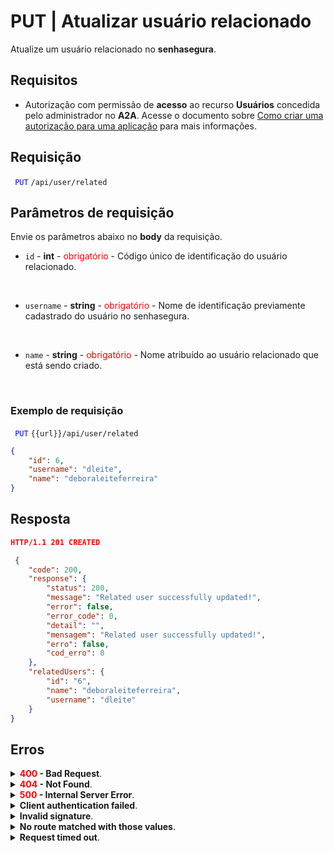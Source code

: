 # PUT | Atualizar usuário relacionado

Atualize um usuário relacionado no **senhasegura**.

## Requisitos
* Autorização com permissão de **acesso** ao recurso **Usuários** concedida pelo administrador no **A2A**. 
Acesse o documento sobre [Como criar uma autorização para uma aplicação](/v3-33/docs/pt/a2a-how-to-create-an-authorization-for-an-application) para mais informações.

## Requisição

 <code><span style="color:blue"> PUT</code></span> `/api/user/related`


## Parâmetros de requisição
Envie os parâmetros abaixo no <b>body</b> da requisição.

* <summary><code>id</code> - <b>int</b> - <span style="color:red">obrigatório</span> - Código único de identificação do usuário relacionado.
<br>

* <summary><code>username</code> - <b>string</b> - <span style="color:red">obrigatório</span> - Nome de identificação previamente cadastrado do usuário no senhasegura.</summary>
<br>

* <summary><code>name</code> - <b>string</b> - <span style="color:red">obrigatório</span> - Nome atribuído ao usuário relacionado que está sendo criado.</summary>
<br>

  ### Exemplo de requisição
 <code><span style="color:blue"> PUT</code></span> `{{url}}/api/user/related`
```json 
{ 
    "id": 6,
    "username": "dleite",
    "name": "deboraleiteferreira"
}
```
  
  
  
  ## Resposta 

 ```json
HTTP/1.1 201 CREATED 
```
```json 
 {
    "code": 200,
    "response": {
        "status": 200,
        "message": "Related user successfully updated!",
        "error": false,
        "error_code": 0,
        "detail": "",
        "mensagem": "Related user successfully updated!",
        "erro": false,
        "cod_erro": 0
    },
    "relatedUsers": {
        "id": "6",
        "name": "deboraleiteferreira",
        "username": "dleite"
    }
}
 ```
 
 ## Erros
 
 <details>
<summary><b><span style="color:red">400</span> - Bad Request</b>.</summary>

***
<b>Mensagem: "1001: Parameter 'id' was not informed!"</b>
<p><b>Possível causa</b>: o parâmetro obrigatório <code>id</code> do usuário não foi informado.<br></p>
<b>Solução</b>: informe o <code>id</code> do usuário e envie a requisição novamente.

***
    
<b>Mensagem: "1001: Parameter 'username' was not informed!"</b>
<p><b>Possível causa</b>: o parâmetro obrigatório <code>username</code> senhasegura do usuário não foi informado.<br></p>
<b>Solução</b>: informe o <code>username</code> senhasegura do usuário e envie a requisição novamente.
  
* * *
    
 <b>Mensagem: "1001: Parameter 'name' was not informed!"</b>
<p><b>Possível causa</b>: o parâmetro obrigatório <code>name</code> do usuário não foi informado.<br></p>
<b>Solução</b>: informe o <code>name</code> que deseja cadastrar para o usuário e envie a requisição novamente.
  
* * *   

<b>Mensagem: "1005: User does not exist"</b>
<p><b>Possível causa</b>: o <code>username</code> informado não encontrou um usuário cadastrado no senhasegura.<br></p>
<b>Solução</b>: informe um <code>username</code> válido e envie a requisição novamente.
  

* * *


</details>

<details>
<summary><b><span style="color:red">404</span> - Not Found</b>.</summary>

***
<b>Mensagem: "Resource sub not found"</b><br>

<p><b>Possível causa</b>: a URL ou o recurso solicitado não está correto.<br>
        
<b>Solução</b>: verifique a URL e garanta que todos os parâmetros estão corretos.</p>

* * *
    
</details>




<details>
    <summary><b><span style="color:red">500</span> - Internal Server Error</b>.</summary>

***
    
<b>Mensagem: "Unexpected error."</b><br>

<p><b>Possível causa</b>: o erro está no servidor senhasegura.<br>
        
<b>Solução</b>: contate o time de suporte para mais informações.</p>
    
 ***
<b>Mensagem: "You are not authorized to access this resource."</b>
<p><b>Possível causa</b>: você não possui autorização para acessar esse recurso.<br>
        
<b>Solução</b>: solicite ao administrador que revise sua permissão de acesso aos recursos do <b>Usuários</b> no <b>A2A</b>.</p>

* * *
</details>
     


<details>
<summary><b>Client authentication failed</b>.</summary>

*** 
   
<b>Mensagem: "Client authentication failed."</b>
    
<p><b>Possível causa</b>: falha na autenticação da sua aplicação com o servidor senhasegura.<br>
        
<b>Solução</b>: verifique os parâmetros de autenticação como <code>Access Token URL</code>, <code>Client ID</code> e <code>Client secret</code> e solicite um novo token de acesso.</p>
</details>
     
   

<details>
<summary><b>Invalid signature</b>.</summary>

*** 
    
<b>Mensagem: "Invalid signature"</b>
    
<p><b>Possível causa</b>: falha no reconhecimento da URL da aplicação cliente.
        
<b>Solução</b>: verifique a URL da aplicação cliente e envie a requisição novamente.</p>
* * *
</details>
     


<details>
    <summary><b>No route matched with those values</b>.</summary>
    
***   
    
<b>Mensagem: "No route matched with those values."</b>
   <p><b>Possível causa</b>: ausência do header de autorização na requisição de API.<br>
        
  <b>Solução</b>: solicite um novo token de acesso.</p>
* * *
</details>
 

<details>
    <summary><b> Request timed out</b>.</summary>
    
***
    
<b>Mensagem: "Request timed out."</b>
<p><b>Possível causa</b>: o tempo da requisição se esgotou. <br>
        
<b>Solução</b>: verifique a conectividade entre a origem da requisição e o servidor senhasegura.</p>
</details>